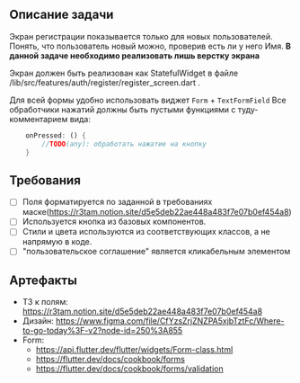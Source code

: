 ## Описание задачи

Экран регистрации показывается только для новых пользователей. 
Понять, что пользователь новый можно, проверив есть ли у него Имя.
**В данной задаче необходимо реализовать лишь верстку экрана**

Экран должен быть реализован как StatefulWidget в файле /lib/src/features/auth/register/register_screen.dart .

Для всей формы удобно использовать виджет `Form` + `TextFormField`
Все обработчики нажатий должны быть пустыми функциями с туду-комментарием вида:
```dart
    onPressed: () {
        //TODO(any): обработать нажатие на кнопку 
    }
```

## Требования

* [ ] Поля форматируется по заданной в требованиях маске(https://r3tam.notion.site/d5e5deb22ae448a483f7e07b0ef454a8)
* [ ] Используется кнопка из базовых компонентов.
* [ ] Стили и цвета используются из соответствующих классов, а не напрямую в коде.
* [ ] "пользовательское соглашение" является кликабельным элементом

## Артефакты

- ТЗ к полям: https://r3tam.notion.site/d5e5deb22ae448a483f7e07b0ef454a8
- Дизайн: https://www.figma.com/file/CfYzsZrjZNZPA5xjbTztFc/Where-to-go-today%3F-v2?node-id=250%3A855
- Form:
  - https://api.flutter.dev/flutter/widgets/Form-class.html
  - https://flutter.dev/docs/cookbook/forms
  - https://flutter.dev/docs/cookbook/forms/validation


 